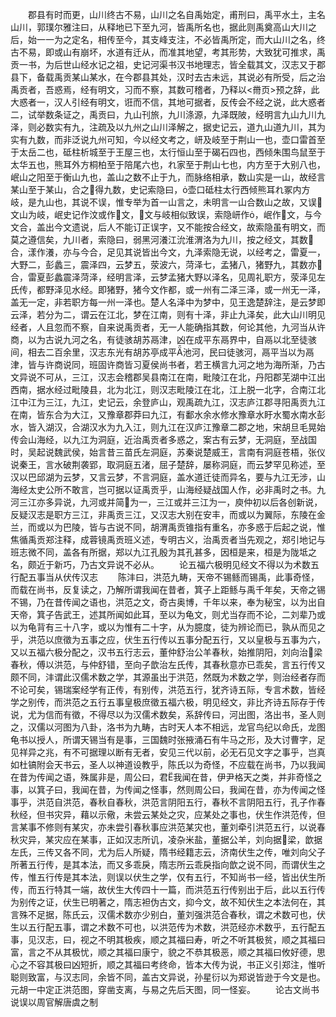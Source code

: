 <!-- { "loadSidebar": true } -->
　　郡县有时而更，山川终古不易，山川之名自禹始定，甫刑曰，禹平水土，主名山川，郭璞尔雅注曰，从释地已下至九河，皆禹所名也，据此则禹奠高山大川之后，始一一为之定名，相传至今，其支峰支注，不必皆禹所定，而大山川之名，终古不易，即或山有崩坏，水道有迁从，而准其地望，考其形势，大致犹可推求，禹贡一书，为后世山经水记之祖，史记河渠书汉书地理志，皆全载其文，汉志又于郡县下，备载禹贡某山某水，在今郡县其处，汉时去古未远，其说必有所受，后之治禹贡者，吾惑焉，经有明文，习而不察，其数可稽者，乃释以<黹页>预之辞，此大惑者一，汉人引经有明文，诳而不信，其地可据者，反传会不经之说，此大惑者二，试举数条证之，禹贡曰，九山刊旅，九川涤源，九泽既陂，经明言九山九川九泽，则必数实有九，注疏及以九州之山川泽解之，据史记云，道九山道九川，其为实有九数，而非泛说九州可知，今以经文考之，岍及岐至于荆山一也，壶口雷首至于太岳二也，砥柱析城至于王屋三也，太行恒山至于碣石四也，西倾朱围鸟鼠至于太华五也，熊耳外方桐柏至于陪尾六也，れ家至于荆山七也，内方至于大别八也，岷山之阳至于衡山九也，盖山之数不止于九，而脉络相承，数山实是一山，故经言某山至于某山，合之得九数，史记索隐曰，壶口砥柱太行西倾熊耳れ冢内方岐，是九山也，其说不误，惟专举为首一山言之，未明言一山合数山之故，又误文山为岐，岷史记作汶或作文，文与岐相似致误，索隐岍作，岷作文，与今文合，盖出今文遗说，后人不能订正误字，又不能按合经文，故索隐虽有明文，而莫之遵信矣，九川者，索隐曰，弱黑河瀁江沇淮渭洛为九川，按之经文，其数合，漾作瀁，亦与今合，足见其说皆出今文，九泽索隐无说，以经考之，雷夏一，大野二，彭蠡三，震泽四，云梦五，荥波六，菏泽七，孟猪八，猪野九，其数亦合，雷夏彭蠡震泽菏泽，经明言泽，云梦孟猪大野以泽名，见周礼职方，荥泽见左氏传，都野泽见水经。即猪野，猪今文作都，或一州有二泽三泽，或一州无一泽，盖无一定，非若职方每一州一泽也。楚人名泽中为梦中，见王逸楚辞注，是云梦即云泽，若分为二，谓云在江北，梦在江南，则有十泽，非止九泽矣，此大山川明见经者，人且忽而不察，自来说禹贡者，无一人能确指其数，何论其他，九河当从许商，以为古说九河之名，有徒骇胡苏鬲津，凶在成平东鬲界中，自鬲以北至徒骇间，相去二百余里，汉志东光有胡苏亭成平池河，民曰徒骇河，鬲平当以为鬲津，皆与许商说同，班固许商皆习夏侯尚书者，若王横言九河之地为海所渐，乃古文异说不可从，三江，汉志会稽郡吴县南江在南，毗陵江在北，丹阳郡芜湖中江出西南，据水经过毗陵县，北为北江，则汉志毗陵江在北，江上脱一北字，合南江北江中江为三江，九江，史记云，余登庐山，观禹疏九江，汉志庐江郡寻阳禹贡九江在南，皆东合为大江，又豫章郡莽曰九江，有鄱水余水修水豫章水盱水蜀水南水彭水，皆入湖汉，合湖汉水为九入江，则九江在汉庐江豫章二郡之地，宋胡旦毛晃始传会山海经，以九江为洞庭，近治禹贡者多惑之，案古有云梦，无洞庭，至战国时，吴起说魏武侯，始言昔三苗氏左洞庭，苏秦说楚威王，言南有洞庭苍梧，张仪说秦王，言水破荆袭郢，取洞庭五渚，屈子楚辞，屡称洞庭，而云梦罕见称述，至汉以巴邱湖为云梦，又言云梦，不言洞庭，盖水道迁徒而异名，要与九江无涉，山海经太史公所不敢言，岂可据以证禹贡乎，山海经疑战国人作，必非禹时之书。九河三江亦多异说，九河或并简为一，三江或并三江为一，庾仲初以后各创新说，反疑汉志是职方三江，非禹贡三江，又汉志大别在安丰，而或以为翼际，东陵在金兰，而或以为巴陵，皆与古说不同，胡渭禹贡锥指有重名，亦多惑于后起之说，惟焦循禹贡郑注释，成蓉镜禹贡班义述，专明古义，治禹贡者当先观之，郑引地记与班志微不同，盖各有所据，郑以九江孔殷为其孔甚多，因桓是来，桓是为陇坻之名，颇近于新巧，乃古文异说不必从。
　　论五福六极明见经文不得以为术数五行配五事当从伏传汉志
　　陈沣曰，洪范九畴，天帝不锡鲧而锡禹，此事奇怪，而载在尚书，反复读之，乃解所谓我闻在昔者，箕子上距鲧与禹千年矣，天帝之锡不锡，乃在昔传闻之语也，洪范之文，奇古奥博，千年以来，奉为秘宝，以为出自天帝，箕子告武王，述其所闻如此耳，至以为龟文，则尤当存而不论，二刘辈乃或以为龟背有三十八字，或以为惟有二十字，从为臆度，徒为辨论而已，孰从而见之乎，洪范以庶徵为五事之应，伏生五行传以五事分配五行，又以皇极与五事为六，又以五福六极分配之，汉书五行志云，董仲舒治公羊春秋，始推阴阳，刘向治梁春秋，傅以洪范，与仲舒错，至向子歆治左氏传，其春秋意亦已乖矣，言五行传又颇不同，沣谓此汉儒术数之学，其源虽出于洪范，然既为术数之学，则治经者存而不论可矣，锡瑞案经学有正传，有别传，洪范五行，犹齐诗五际，专言术数，皆经学之别传，而洪范之五行五事皇极庶徵五福六极，明见经文，非比齐诗五际存于传说，尤为信而有徵，不得尽以为汉儒术数矣，系辞传曰，河出图，洛出书，圣人则之，汉儒以河图为八卦，洛书为九畴，古时天人本不相远，龙官鸟纪以命氏，龙图龟书以授人，所谓天锡当有是事，三国魏时张掖涌石有牛马之形，及大讨曹字，足见祥异之兆，有不可据理以断有无者，安见三代以前，必无石见文字之事乎，岂真如杜镐附会天书云，圣人以神道设教乎，陈氏以为奇怪，不应载在尚书，乃以我闻在昔为传闻之语，殊属非是，周公曰，君我闻在昔，伊尹格天之类，并非奇怪之事，以箕子曰，我闻在昔，为传闻之怪事，然则周公曰，我闻在昔，亦为传闻之怪事乎，洪范自洪范，春秋自春秋，洪范言阴阳五行，春秋不言阴阳五行，孔子作春秋经，但书灾异，藉以示儆，未尝云某处之灾，应某处之事也，伏生作洪范传，但言某事不修则有某灾，亦未尝引春秋事应洪范某灾也，董刘牵引洪范五行，以说春秋灾异，某灾应在某事，正如汉志所讥，凌杂米盐，董据公羊，刘向据梁，歆据左氏，三传又各不同，尤为后人所疑，隋书经籍志云，济南伏生之传，唯刘向父子所著五行传，是其本法，而又多乖戾，隋志所云乖戾指向歆之说不同，而谓伏生之传，惟五行传是其本法，则误以伏生之学，仅有五行，不知尚书一经，皆出伏生所传，而五行特其一端，故伏生大传四十一篇，而洪范五行传别出于后，此以五行传为别传之证，伏生已明著之，隋志袒伪古文，抑今文，故不知伏生之本法何在，其言殊不足据，陈氏云，汉儒术数亦少别白，董刘强洪范合春秋，谓之术数可也，伏生以五行配五事，谓之术数不可也，以洪范传为术数，洪范经亦术数乎，五行配五事，见汉志，曰，视之不明其极疾，顺之其福曰寿，听之不听其极贫，顺之其福曰富，言之不从其极忧，顺之其福曰康宁，貌之不恭其极恶，顺之其福曰攸好德，思心之不容其极曰凶短折，顺之其福曰考终命，皆本大传为说，书正义引郑注，惟听聪则致富，与汉志同，余皆不同，盖古文异说，孙星衍以为郑说皆逊于今文是也。元胡一中定正洪范图，穿凿支离，与易之先后天图，同一怪妄。
　　论古文尚书说误以周官解唐虞之制
